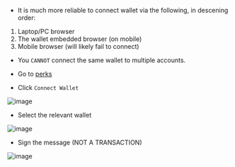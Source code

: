 * It is much more reliable to connect wallet via the following, in descening order:

1. Laptop/PC browser
2. The wallet embedded browser (on mobile)
3. Mobile browser (will likely fail to connect)

* You `CANNOT` connect the same wallet to multiple accounts.

* Go to [perks](https://app.blockmesh.xyz/ui/perks)

* Click `Connect Wallet`

![image](https://github.com/user-attachments/assets/318537f5-9b27-4d3c-8544-771f186a292f)

* Select the relevant wallet

![image](https://github.com/user-attachments/assets/a22f8a5c-511d-4b25-941a-5566c9c6660e)

* Sign the message (NOT A TRANSACTION)

![image](https://github.com/user-attachments/assets/c83b30c4-f98e-4e80-88a9-95a3d301008c)




